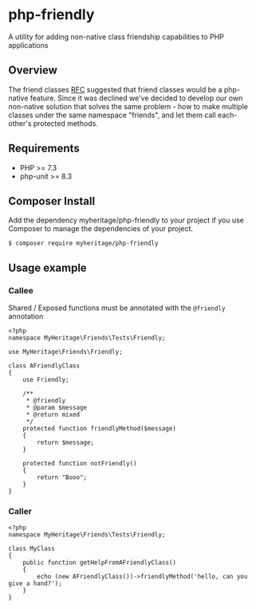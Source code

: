 # php-friendly
A utility for adding non-native class friendship capabilities to PHP applications

## Overview
The friend classes [RFC](https://wiki.php.net/rfc/friend-classes) suggested that friend classes would be a php-native feature. Since it was declined we've decided to develop our own non-native solution that solves the same problem - how to make multiple classes under the same namespace "friends", and let them call each-other's protected methods.

## Requirements
* PHP >= 7.3
* php-unit >= 8.3

## Composer Install
Add the dependency myheritage/php-friendly to your project if you use Composer to manage the dependencies of your project.
```
$ composer require myheritage/php-friendly
```

## Usage example
### Callee
Shared / Exposed functions must be annotated with the `@friendly` annotation
```
<?php
namespace MyHeritage\Friends\Tests\Friendly;

use MyHeritage\Friends\Friendly;

class AFriendlyClass
{
    use Friendly;

    /**
     * @friendly
     * @param $message
     * @return mixed
     */
    protected function friendlyMethod($message)
    {
        return $message;
    }

    protected function notFriendly()
    {
        return "Booo";
    }
}
```

### Caller
```
<?php
namespace MyHeritage\Friends\Tests\Friendly;

class MyClass
{
    public function getHelpFromAFriendlyClass()
    {
        echo (new AFriendlyClass())->friendlyMethod('hello, can you give a hand?');
    }
}
```